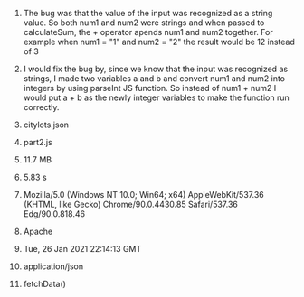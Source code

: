 1. The bug was that the value of the input was recognized as a string value. So both num1 and num2 were strings and when
passed to calculateSum, the + operator apends num1 and num2 together. For example when num1 = "1" and num2 = "2" 
the result would be 12 instead of 3

2. I would fix the bug by, since we know that the input was recognized as strings, I made two variables a and b and convert num1
and num2 into integers by using parseInt JS function. So instead of num1 + num2 I would put a + b as the newly integer variables
to make the function run correctly.

3. citylots.json

4. part2.js

5. 11.7 MB

6. 5.83 s

7. Mozilla/5.0 (Windows NT 10.0; Win64; x64) AppleWebKit/537.36 (KHTML, like Gecko) Chrome/90.0.4430.85 Safari/537.36 Edg/90.0.818.46

8. Apache

9. Tue, 26 Jan 2021 22:14:13 GMT

10. application/json

11. fetchData()

